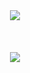 <div  align="center" >
<img  src="https://github.com/Yeon-Moo/Img_storage/blob/master/coollogo_com-161712891.png">
</div>
 <br><br><br>
<div align="center">
<img src="https://spotify-github-profile.kittinanx.com/api/view?uid=lgvkl42jiac8cg882if1xgi67&cover_image=true&theme=default&show_offline=false&background_color=121212&interchange=false&bar_color=53b14f&bar_color_cover=false)](https://github.com/kittinan/spotify-github-profile">
  </div>


<!--
**Yeon-Moo/Yeon-Moo** is a ✨ _special_ ✨ repository because its `README.md` (this file) appears on your GitHub profile.

Here are some ideas to get you started:

- 🔭 I’m currently working on ...
- 🌱 I’m currently learning ...
- 👯 I’m looking to collaborate on ...
- 🤔 I’m looking for help with ...
- 💬 Ask me about ...
- 📫 How to reach me: ...
- 😄 Pronouns: ...
- ⚡ Fun fact: ...
-->

